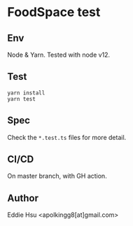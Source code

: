 # FoodSpace test

## Env
Node & Yarn. Tested with node v12.

## Test
```
yarn install
yarn test
```

## Spec
Check the `*.test.ts` files for more detail.

## CI/CD
On master branch, with GH action.

## Author
Eddie Hsu <apolkingg8[at]gmail.com>
